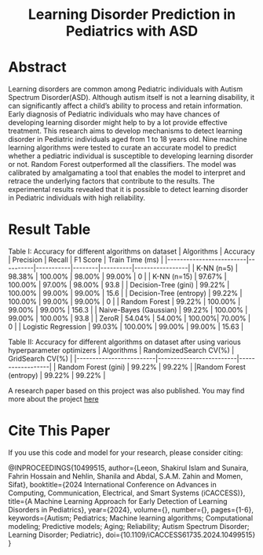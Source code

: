 <h1 align="center"><b>Learning Disorder Prediction in Pediatrics with ASD</b></h1>

<h1><b>Abstract</b></h1>
Learning disorders are common among Pediatric individuals with Autism Spectrum Disorder(ASD). Although autism itself is not a learning disability, it can significantly affect a child’s ability to process and retain information. Early diagnosis of Pediatric individuals who may have chances of developing learning disorder might help to by a lot provide effective treatment. This research aims to develop mechanisms to detect learning disorder in Pediatric individuals aged from 1 to 18 years old. Nine machine learning algorithms were tested to curate an accurate model to predict whether a pediatric individual is susceptible to developing learning disorder or not. Random Forest outperformed all the classifiers. The model was calibrated by amalgamating a tool that enables the model to interpret and retrace the underlying factors that contribute to the results. The experimental results revealed that it is possible to detect learning disorder in Pediatric individuals with high reliability.


<h1><b>Result Table</b></h1>
Table I: Accuracy for different algorithms on dataset
| Algorithms              | Accuracy | Precision | Recall | F1 Score | Train Time (ms) |
|-------------------------|----------|-----------|--------|----------|-----------------|
| K-NN (n=5)              | 98.38%   | 100.00%   | 98.00% | 99.00%   | 0               |
| K-NN (n=15)             | 97.67%   | 100.00%   | 97.00% | 98.00%   | 93.8            |
| Decision-Tree (gini)    | 99.22%   | 100.00%   | 99.00% | 99.00%   | 15.6            |
| Decision-Tree (entropy) | 99.22%   | 100.00%   | 99.00% | 99.00%   | 0               |
| Random Forest           | 99.22%   | 100.00%   | 99.00% | 99.00%   | 156.3           |
| Naive-Bayes (Gaussian)  | 99.22%   | 100.00%   | 99.00% | 100.00%  | 93.8            |
| ZeroR                   | 54.04%   | 54.00%    | 100.00%| 70.00%   | 0               |
| Logistic Regression     | 99.03%   | 100.00%   | 99.00% | 99.00%   | 15.63           |


Table II: Accuracy for different algorithms on dataset after using various hyperparameter optimizers
| Algorithms              | RandomizedSearch CV(%)	| GridSearch CV(%) |
|-------------------------|-------------------------|------------------|
| Random Forest (gini)    | 99.22%                  | 99.22%           |
|Random Forest (entropy)	| 99.22%                  | 99.22%           |


A research paper based on this project was also published. You may find more about the project [here](https://ieeexplore.ieee.org/document/10499515)

<h1><b>Cite This Paper</b></h1>
If you use this code and model for your research, please consider citing:

@INPROCEEDINGS{10499515,
author={Leeon, Shakirul Islam and Sunaira, Fahrin Hossain and Nehlin, Shanila and Abdal, S.A.M. Zahin and Momen, Sifat},
booktitle={2024 International Conference on Advances in Computing, Communication, Electrical, and Smart Systems (iCACCESS)}, 
title={A Machine Learning Approach for Early Detection of Learning Disorders in Pediatrics}, 
year={2024},
volume={},
number={},
pages={1-6},
keywords={Autism; Pediatrics; Machine learning algorithms; Computational modeling; Predictive models; Aging; Reliability; Autism Spectrum Disorder; Learning Disorder; Pediatric},
doi={10.1109/iCACCESS61735.2024.10499515}
}


